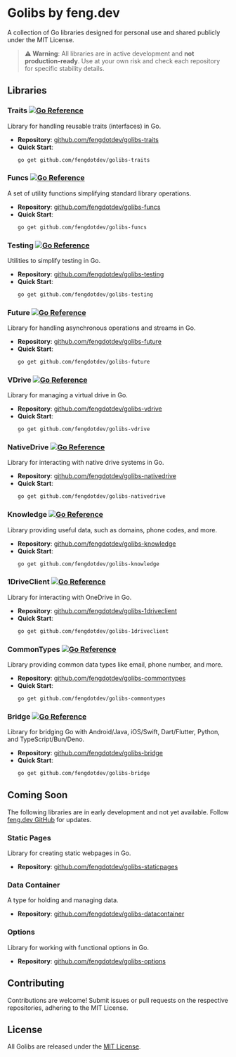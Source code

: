 # Golibs by feng.dev

A collection of Go libraries designed for personal use and shared publicly under the MIT License.

> **⚠️ Warning**: All libraries are in active development and **not production-ready**. Use at your own risk and check each repository for specific stability details.

## Libraries

### Traits [![Go Reference](https://pkg.go.dev/badge/github.com/fengdotdev/golibs-traits.svg)](https://pkg.go.dev/github.com/fengdotdev/golibs-traits)

Library for handling reusable traits (interfaces) in Go.

- **Repository**: [github.com/fengdotdev/golibs-traits](https://github.com/fengdotdev/golibs-traits)
- **Quick Start**:
  ```bash
  go get github.com/fengdotdev/golibs-traits
  ```

### Funcs [![Go Reference](https://pkg.go.dev/badge/github.com/fengdotdev/golibs-funcs.svg)](https://pkg.go.dev/github.com/fengdotdev/golibs-funcs)

A set of utility functions simplifying standard library operations.

- **Repository**: [github.com/fengdotdev/golibs-funcs](https://github.com/fengdotdev/golibs-funcs)
- **Quick Start**:
  ```bash
  go get github.com/fengdotdev/golibs-funcs
  ```

### Testing [![Go Reference](https://pkg.go.dev/badge/github.com/fengdotdev/golibs-testing.svg)](https://pkg.go.dev/github.com/fengdotdev/golibs-testing)

Utilities to simplify testing in Go.

- **Repository**: [github.com/fengdotdev/golibs-testing](https://github.com/fengdotdev/golibs-testing)
- **Quick Start**:
  ```bash
  go get github.com/fengdotdev/golibs-testing
  ```

### Future [![Go Reference](https://pkg.go.dev/badge/github.com/fengdotdev/golibs-future.svg)](https://pkg.go.dev/github.com/fengdotdev/golibs-future)

Library for handling asynchronous operations and streams in Go.

- **Repository**: [github.com/fengdotdev/golibs-future](https://github.com/fengdotdev/golibs-future)
- **Quick Start**:
  ```bash
  go get github.com/fengdotdev/golibs-future
  ```

### VDrive [![Go Reference](https://pkg.go.dev/badge/github.com/fengdotdev/golibs-vdrive.svg)](https://pkg.go.dev/github.com/fengdotdev/golibs-vdrive)

Library for managing a virtual drive in Go.

- **Repository**: [github.com/fengdotdev/golibs-vdrive](https://github.com/fengdotdev/golibs-vdrive)
- **Quick Start**:
  ```bash
  go get github.com/fengdotdev/golibs-vdrive
  ```

### NativeDrive [![Go Reference](https://pkg.go.dev/badge/github.com/fengdotdev/golibs-nativedrive.svg)](https://pkg.go.dev/github.com/fengdotdev/golibs-nativedrive)

Library for interacting with native drive systems in Go.

- **Repository**: [github.com/fengdotdev/golibs-nativedrive](https://github.com/fengdotdev/golibs-nativedrive)
- **Quick Start**:
  ```bash
  go get github.com/fengdotdev/golibs-nativedrive
  ```

### Knowledge [![Go Reference](https://pkg.go.dev/badge/github.com/fengdotdev/golibs-knowledge.svg)](https://pkg.go.dev/github.com/fengdotdev/golibs-knowledge)

Library providing useful data, such as domains, phone codes, and more.

- **Repository**: [github.com/fengdotdev/golibs-knowledge](https://github.com/fengdotdev/golibs-knowledge)
- **Quick Start**:
  ```bash
  go get github.com/fengdotdev/golibs-knowledge
  ```

### 1DriveClient [![Go Reference](https://pkg.go.dev/badge/github.com/fengdotdev/golibs-1driveclient.svg)](https://pkg.go.dev/github.com/fengdotdev/golibs-1driveclient)

Library for interacting with OneDrive in Go.

- **Repository**: [github.com/fengdotdev/golibs-1driveclient](https://github.com/fengdotdev/golibs-1driveclient)
- **Quick Start**:
  ```bash
  go get github.com/fengdotdev/golibs-1driveclient
  ```

### CommonTypes [![Go Reference](https://pkg.go.dev/badge/github.com/fengdotdev/golibs-commontypes.svg)](https://pkg.go.dev/github.com/fengdotdev/golibs-commontypes)

Library providing common data types like email, phone number, and more.

- **Repository**: [github.com/fengdotdev/golibs-commontypes](https://github.com/fengdotdev/golibs-commontypes)
- **Quick Start**:
  ```bash
  go get github.com/fengdotdev/golibs-commontypes
  ```

### Bridge [![Go Reference](https://pkg.go.dev/badge/github.com/fengdotdev/golibs-bridge.svg)](https://pkg.go.dev/github.com/fengdotdev/golibs-bridge)

Library for bridging Go with Android/Java, iOS/Swift, Dart/Flutter, Python, and TypeScript/Bun/Deno.

- **Repository**: [github.com/fengdotdev/golibs-bridge](https://github.com/fengdotdev/golibs-bridge)
- **Quick Start**:
  ```bash
  go get github.com/fengdotdev/golibs-bridge
  ```

## Coming Soon

The following libraries are in early development and not yet available. Follow [feng.dev GitHub](https://github.com/fengdotdev) for updates.

### Static Pages

Library for creating static webpages in Go.

- **Repository**: [github.com/fengdotdev/golibs-staticpages](https://github.com/fengdotdev/golibs-staticpages)

### Data Container

A type for holding and managing data.

- **Repository**: [github.com/fengdotdev/golibs-datacontainer](https://github.com/fengdotdev/golibs-datacontainer)

### Options

Library for working with functional options in Go.

- **Repository**: [github.com/fengdotdev/golibs-options](https://github.com/fengdotdev/golibs-options)

## Contributing

Contributions are welcome! Submit issues or pull requests on the respective repositories, adhering to the MIT License.

## License

All Golibs are released under the [MIT License](https://opensource.org/licenses/MIT).